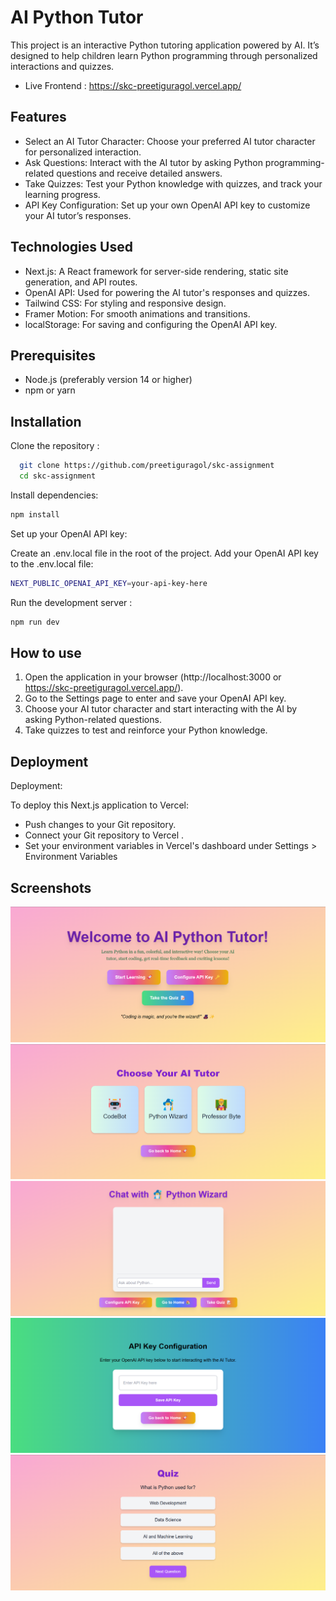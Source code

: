 
# AI Python Tutor 

This project is an interactive Python tutoring application powered by AI. It’s designed to help children learn Python programming through personalized interactions and quizzes.

-   Live Frontend : https://skc-preetiguragol.vercel.app/

## Features

- Select an AI Tutor Character: Choose your preferred AI tutor character for personalized interaction.
- Ask Questions: Interact with the AI tutor by asking Python programming-related questions and receive detailed answers.
- Take Quizzes: Test your Python knowledge with quizzes, and track your learning progress.
- API Key Configuration: Set up your own OpenAI API key to customize your AI tutor’s responses.


## Technologies Used

- Next.js: A React framework for server-side rendering, static site generation, and API routes.
- OpenAI API: Used for powering the AI tutor's responses and quizzes.
- Tailwind CSS: For styling and responsive design.
- Framer Motion: For smooth animations and transitions.
- localStorage: For saving and configuring the OpenAI API key.

## Prerequisites

- Node.js (preferably version 14 or higher)
- npm or yarn
## Installation

Clone the repository :

```bash
  git clone https://github.com/preetiguragol/skc-assignment
  cd skc-assignment
```
Install dependencies: 
```bash
npm install
```

Set up your OpenAI API key:

Create an .env.local file in the root of the project.
Add your OpenAI API key to the .env.local file:

```bash
NEXT_PUBLIC_OPENAI_API_KEY=your-api-key-here
```

Run the development server :
```bash
npm run dev
```
## How to use
1. Open the application in your browser (http://localhost:3000 or https://skc-preetiguragol.vercel.app/).
2. Go to the Settings page to enter and save your OpenAI API key.
3. Choose your AI tutor character and start interacting with the AI by asking Python-related questions.
4. Take quizzes to test and reinforce your Python knowledge.
## Deployment

Deployment:

To deploy this Next.js application to Vercel:
- Push changes to your Git repository.
- Connect your Git repository to Vercel .
- Set your environment variables in Vercel's dashboard under Settings > Environment Variables

## Screenshots
![alt text](<Screenshot 2025-02-01 171731.png>)
![alt text](<Screenshot 2025-02-01 171741.png>)
![alt text](<Screenshot 2025-02-01 171755.png>)
![alt text](<Screenshot 2025-02-01 171802.png>)
![alt text](<Screenshot 2025-02-01 171818.png>)